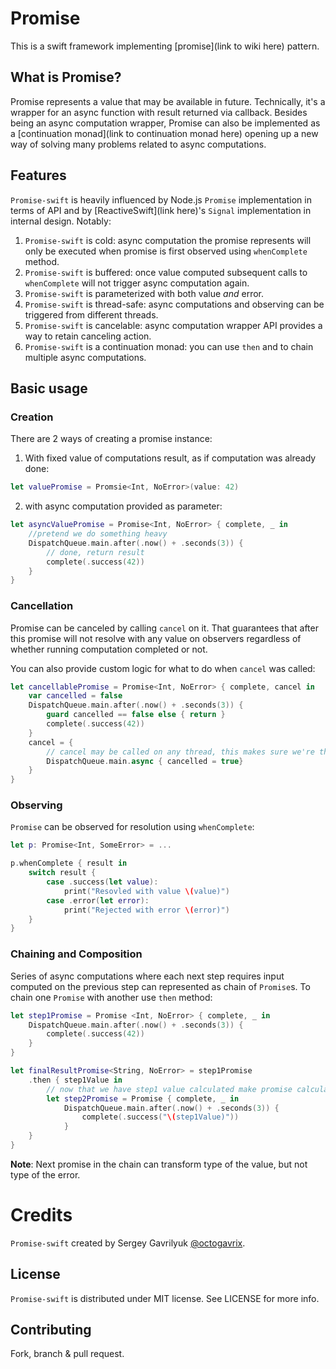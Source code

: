 # Promise
This is a swift framework implementing [promise](link to wiki here) pattern.

## What is Promise?
Promise represents a value that may be available in future. Technically, it's a wrapper for an async function with result returned via callback. Besides being an async computation wrapper, Promise can also be implemented as a [continuation monad](link to continuation monad here) opening up a new way of solving many problems related to async computations.

## Features
`Promise-swift` is heavily influenced by Node.js `Promise` implementation in terms of API and by [ReactiveSwift](link here)'s `Signal` implementation in internal design. Notably:
1. `Promise-swift` is cold: async computation the promise represents will only be executed when promise is first observed using `whenComplete` method.
2. `Promise-swift` is buffered: once value computed subsequent calls to `whenComplete` will not trigger async computation again.
3. `Promise-swift` is parameterized with both value _and_ error.
4. `Promise-swift` is thread-safe: async computations and observing can be triggered from different threads.
5. `Promise-swift` is cancelable: async computation wrapper API provides a way to retain canceling action.
6. `Promise-swift` is a continuation monad: you can use `then` and to chain multiple async computations.

## Basic usage

### Creation
There are 2 ways of creating a promise instance:

1. With fixed value of computations result, as if computation was already done:
```swift
let valuePromise = Promsie<Int, NoError>(value: 42)
```
2. with async computation provided as parameter:
```swift
let asyncValuePromise = Promise<Int, NoError> { complete, _ in
    //pretend we do something heavy
    DispatchQueue.main.after(.now() + .seconds(3)) {
        // done, return result
        complete(.success(42))
    }
}
```

### Cancellation
Promise can be canceled by calling `cancel` on it. That guarantees that after this promise will not resolve with any value on observers regardless of whether running computation completed or not. 

You can also provide custom logic for what to do when `cancel` was called:
```swift
let cancellablePromise = Promise<Int, NoError> { complete, cancel in
    var cancelled = false
    DispatchQueue.main.after(.now() + .seconds(3)) {
        guard cancelled == false else { return }
        complete(.success(42))
    }
    cancel = { 
        // cancel may be called on any thread, this makes sure we're thread-safe
        DispatchQueue.main.async { cancelled = true} 
    }
}
```

### Observing
`Promise` can be observed for resolution using `whenComplete`:
```swift
let p: Promise<Int, SomeError> = ...

p.whenComplete { result in
    switch result {
        case .success(let value):
            print("Resovled with value \(value)")
        case .error(let error):
            print("Rejected with error \(error)")
    }
}
```

### Chaining and Composition
Series of async computations where each next step requires input computed on the previous step can represented as chain of `Promise`s. To chain one `Promise` with another use `then` method:
```swift
let step1Promise = Promise <Int, NoError> { complete, _ in
    DispatchQueue.main.after(.now() + .seconds(3)) {
        complete(.success(42))
    }
}

let finalResultPromise<String, NoError> = step1Promise
    .then { step1Value in
        // now that we have step1 value calculated make promise calculating step2
        let step2Promise = Promise { complete, _ in
            DispatchQueue.main.after(.now() + .seconds(3)) {
                complete(.success("\(step1Value)"))
            }
    }
}
```
**Note**: Next promise in the chain can transform type of the value, but not type of the error. 



# Credits
`Promise-swift` created by Sergey Gavrilyuk [@octogavrix](http://twitter.com/octogavrix).


## License
`Promise-swift` is distributed under MIT license. See LICENSE for more info.

## Contributing
Fork, branch & pull request.
    
